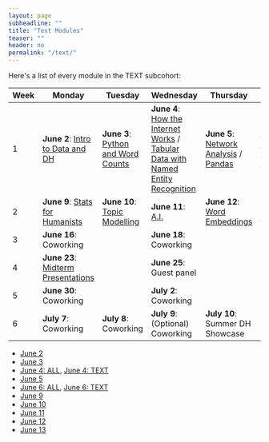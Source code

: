 ```yaml
---
layout: page
subheadline: ""
title: "Text Modules"
teaser: ""
header: no
permalink: "/text/"
---
```

Here's a list of every module in the TEXT subcohort:

 Week | Monday   | Tuesday | Wednesday | Thursday | Friday  |
|-------|----------|--------|------------|---------|-------------|
| 1 | **June 2**: [Intro to Data and DH](https://cornell-colab.github.io/2025-SummerDH/modules/day1) | **June 3**: [Python and Word Counts](https://cornell-colab.github.io/2025-SummerDH/text/day2/) | **June 4**: [How the Internet Works](https://cornell-colab.github.io/2025-SummerDH/modules/day3) / [Tabular Data with Named Entity Recognition](https://cornell-colab.github.io/2025-SummerDH/text/day3) | **June 5**: [Network Analysis](https://cornell-colab.github.io/2025-SummerDH/text/day4) / [Pandas](https://cornell-colab.github.io/2025-SummerDH/text/day4) | **June 6**: [Copyright, Fair Use, and Scholarly Communications](https://cornell-colab.github.io/2025-SummerDH/modules/day5) / [Python](https://cornell-colab.github.io/2025-SummerDH/text/day5)                                   |
| 2 | **June 9**: [Stats for Humanists](https://cornell-colab.github.io/2025-SummerDH/text/day6) | **June 10**: [Topic Modelling](https://cornell-colab.github.io/2025-SummerDH/text/day7) | **June 11**: [A.I.](https://cornell-colab.github.io/2025-SummerDH/modules/day8) | **June 12**: [Word Embeddings](https://cornell-colab.github.io/2025-SummerDH/text/day9/) | **June 13**: [1:1 Meetings](https://cornell-colab.github.io/2025-SummerDH/modules/day10)                                            |
| 3 | **June 16**: Coworking |  | **June 18**: Coworking || **June 20**: Coworking                                           |
| 4 | **June 23**: [Midterm Presentations](https://cornell-colab.github.io/2025-SummerDH/modules/day10) |  | **June 25**: Guest panel |  |                                         |
| 5 | **June 30**: Coworking |  | **July 2**: Coworking | |                                         |
| 6 | **July 7**: Coworking | **July 8**: Coworking | **July 9**: (Optional) Coworking | **July 10**: Summer DH Showcase |    

- [June 2](https://cornell-colab.github.io/2025-SummerDH/modules/day1)
- [June 3](https://cornell-colab.github.io/2025-SummerDH/text/day2)
- [June 4: ALL](https://cornell-colab.github.io/2025-SummerDH/modules/day3), [June 4: TEXT](https://cornell-colab.github.io/2025-SummerDH/text/day3)
- [June 5](https://cornell-colab.github.io/2025-SummerDH/text/day5)
- [June 6: ALL](https://cornell-colab.github.io/2025-SummerDH/modules/day5), [June 6: TEXT](https://cornell-colab.github.io/2025-SummerDH/text/day5)
- [June 9](https://cornell-colab.github.io/2025-SummerDH/text/day6)
- [June 10](https://cornell-colab.github.io/2025-SummerDH/text/day7)
- [June 11](https://cornell-colab.github.io/2025-SummerDH/modules/day8)
- [June 12](https://cornell-colab.github.io/2025-SummerDH/text/day9)
- [June 13](https://cornell-colab.github.io/2025-SummerDH/modules/day10)
